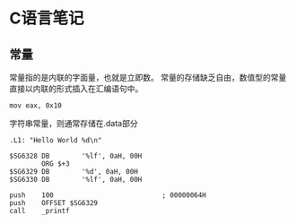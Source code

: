 # C语言笔记

## 常量

常量指的是内联的字面量，也就是立即数。
常量的存储缺乏自由，数值型的常量直接以内联的形式插入在汇编语句中。

``` assembly
mov eax, 0x10
```

字符串常量，则通常存储在.data部分

``` assembly
.L1: "Hello World %d\n"
```

``` assembly
$SG6328 DB        '%lf', 0aH, 00H
        ORG $+3
$SG6329 DB        '%d', 0aH, 00H
$SG6330 DB        '%lf', 0aH, 00H

push    100                           ; 00000064H
push    OFFSET $SG6329
call    _printf
```

